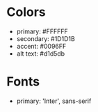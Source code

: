 # Colors 
- primary: #FFFFFF
- secondary: #1D1D1B
- accent: #0096FF
- alt text: #d1d5db

# Fonts 
- primary: 'Inter', sans-serif